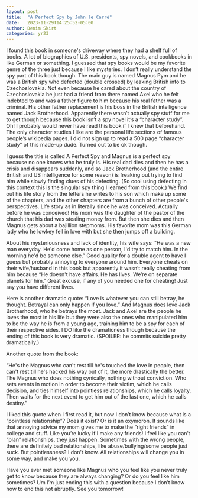 ```yaml
---
layout: post
title:  "A Perfect Spy by John le Carré"
date:   2023-11-29T14:25:52-05:00
author: Denim Skirt
categories: yr23
---
```

I found this book in someone's driveway where they had a shelf full of books. A lot of biographies of U.S. presidents, spy novels, and cookbooks in like German or something. I guessed that spy books would be my favorite genre of the three just because I like mysteries. I don’t really understand the spy part of this book though. The main guy is named Magnus Pym and he was a British spy who defected (double crossed) by leaking British info to Czechoslovakia. Not even because he cared about the country of Czechoslovakia he just had a friend from there named Axel who he felt indebted to and was a father figure to him because his real father was a criminal. His other father replacement is his boss in the British intelligence named Jack Brotherhood. Apparently there wasn’t actually spy stuff for me to get though because this book isn’t a spy novel it’s a “character study”. Oh! I probably would never have read this book if I knew that beforehand. The only character studies I like are the personal life sections of famous people’s wikipedia pages. I did not sign up to read a 500 page “character study” of this made-up dude. Turned out to be ok though. 

I guess the title is called A Perfect Spy and Magnus is a perfect spy because no one knows who he truly is. His real dad dies and then he has a crisis and disappears suddenly, and so Jack Brotherhood (and the entire British and US intelligence for some reason) is freaking out trying to find him while slowly finding clues of his defecting. (So cool using defecting in this context this is the singular spy thing I learned from this book.) We find out his life story from the letters he writes to his son which make up some of the chapters, and the other chapters are from a bunch of other people's perspectives. Life story as in literally since he was conceived. Actually before he was conceived! His mom was the daughter of the pastor of the church that his dad was stealing money from. But then she dies and then Magnus gets about a bajillion stepmoms. His favorite mom was this German lady who he lowkey fell in love with but she then jumps off a building. 

About his mysteriousness and lack of identity, his wife says: “He was a new man everyday. He'd come home as one person, I'd try to match him. In the morning he'd be someone else.” Good quality for a double agent to have I guess but probably annoying to everyone around him. Everyone cheats on their wife/husband in this book but apparently it wasn’t really cheating from him because “He doesn't have affairs. He has lives. We’re on separate planets for him.” Great excuse, if any of you needed one for cheating! Just say you have different lives. 

Here is another dramatic quote: “Love is whatever you can still betray, he thought. Betrayal can only happen if you love.” And Magnus does love Jack Brotherhood, who he betrays the most. Jack and Axel are the people he loves the most in his life but they were also the ones who manipulated him to be the way he is from a young age, training him to be a spy for each of their respective sides. I DO like the dramaticness though because the ending of this book is very dramatic. (SPOILER: he commits suicide pretty dramatically.)

Another quote from the book:

“He's the Magnus who can't rest till he's touched the love in people, then can't rest till he's hacked his way out of it, the more drastically the better. The Magnus who does nothing cynically, nothing without conviction. Who sets events in motion in order to become their victim, which he calls decision, and ties himself into pointless relationships, which he calls loyalty. Then waits for the next event to get him out of the last one, which he calls destiny.”

I liked this quote when I first read it, but now I don’t know because what is a “pointless relationship”? Does it exist? Or is it an oxymoron. It sounds like that annoying advice my mom gives me to make the “right friends” in college and stuff. Like you’re lucky if I make any friends! I feel like you can’t “plan” relationships, they just happen. Sometimes with the wrong people, there are definitely bad relationships, like abuse/bullying/some people just suck. But pointlessness? I don’t know. All relationships will change you in some way, and make you you. 

Have you ever met someone like Magnus who you feel like you never truly get to know because they are always changing? Or do you feel like him sometimes? Um I’m just ending this with a question because I don’t know how to end this not abruptly. See you tomorrow!
